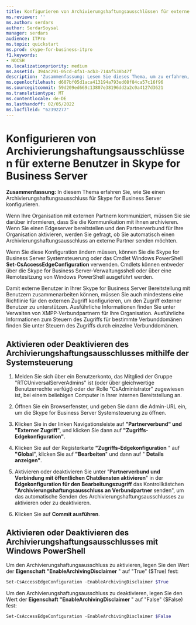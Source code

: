 ```yaml
---
title: Konfigurieren von Archivierungshaftungsausschlüssen für externe Benutzer in Skype for Business Server
ms.reviewer: ''
ms.author: serdars
author: SerdarSoysal
manager: serdars
audience: ITPro
ms.topic: quickstart
ms.prod: skype-for-business-itpro
f1.keywords:
- NOCSH
ms.localizationpriority: medium
ms.assetid: 394ac291-05cd-4fa1-acb3-714af538b47f
description: 'Zusammenfassung: Lesen Sie dieses Thema, um zu erfahren, wie Sie einen Archivierungshaftungsausschluss für Skype for Business Server konfigurieren.'
ms.openlocfilehash: d607bf05d1aca413194a793ed08f84ca57c16f96
ms.sourcegitcommit: 59d209ed669c13807e38196dd2a2c0a4127d3621
ms.translationtype: MT
ms.contentlocale: de-DE
ms.lasthandoff: 02/05/2022
ms.locfileid: "62392277"
---
```

# <a name="configure-archiving-disclaimers-for-external-users-in-skype-for-business-server"></a>Konfigurieren von Archivierungshaftungsausschlüssen für externe Benutzer in Skype for Business Server
 
**Zusammenfassung:** In diesem Thema erfahren Sie, wie Sie einen Archivierungshaftungsausschluss für Skype for Business Server konfigurieren.
  
Wenn Ihre Organisation mit externen Partnern kommuniziert, müssen Sie sie darüber informieren, dass Sie die Kommunikation mit ihnen archivieren. Wenn Sie einen Edgeserver bereitstellen und den Partnerverbund für Ihre Organisation aktivieren, werden Sie gefragt, ob Sie automatisch einen Archivierungshaftungsausschluss an externe Partner senden möchten. 
  
Wenn Sie diese Konfiguration ändern müssen, können Sie die Skype for Business Server Systemsteuerung oder das Cmdlet Windows PowerShell **Set-CsAccessEdgeConfiguration** verwenden. Cmdlets können entweder über die Skype for Business Server-Verwaltungsshell oder über eine Remotesitzung von Windows PowerShell ausgeführt werden.
  
Damit externe Benutzer in Ihrer Skype for Business Server Bereitstellung mit Benutzern zusammenarbeiten können, müssen Sie auch mindestens eine Richtlinie für den externen Zugriff konfigurieren, um den Zugriff externer Benutzer zu unterstützen. Ausführliche Informationen finden Sie unter Verwalten von XMPP-Verbundpartnern für Ihre Organisation. Ausführliche Informationen zum Steuern des Zugriffs für bestimmte Verbunddomänen finden Sie unter Steuern des Zugriffs durch einzelne Verbunddomänen.
  
## <a name="enable-or-disable-archiving-disclaimer-using-the-control-panel"></a>Aktivieren oder Deaktivieren des Archivierungshaftungsausschlusses mithilfe der Systemsteuerung

1. Melden Sie sich über ein Benutzerkonto, das Mitglied der Gruppe "RTCUniversalServerAdmins" ist (oder über gleichwertige Benutzerrechte verfügt) oder der Rolle "CsAdministrator" zugewiesen ist, bei einem beliebigen Computer in Ihrer internen Bereitstellung an.
    
2. Öffnen Sie ein Browserfenster, und geben Sie dann die Admin-URL ein, um die Skype for Business Server Systemsteuerung zu öffnen. 
    
3. Klicken Sie in der linken Navigationsleiste auf **"Partnerverbund" und "Externer Zugriff**", und klicken Sie dann auf **"Zugriffs-Edgekonfiguration"**.
    
4. Klicken Sie auf der Registerkarte **"Zugriffs-Edgekonfiguration** " auf **"Global**", klicken Sie auf **"Bearbeiten**" und dann auf " **Details anzeigen"**.
    
5. Aktivieren oder deaktivieren Sie unter "**Partnerverbund und Verbindung mit öffentlichen Chatdiensten aktivieren**" in der **Edgekonfiguration für den Bearbeitungszugriff** das Kontrollkästchen **"Archivierungshaftungsausschluss an Verbundpartner** senden", um das automatische Senden des Archivierungshaftungsausschlusses zu aktivieren oder zu deaktivieren.
    
6. Klicken Sie auf **Commit ausführen**.
    
## <a name="enable-or-disable-archiving-disclaimer-using-windows-powershell"></a>Aktivieren oder Deaktivieren des Archivierungshaftungsausschlusses mit Windows PowerShell

Um den Archivierungshaftungsausschluss zu aktivieren, legen Sie den Wert der **Eigenschaft "EnableArchivingDisclaimer** " auf "True" ($True) fest:
  
```powershell
Set-CsAccessEdgeConfiguration -EnableArchivingDisclaimer $True
```

Um den Archivierungshaftungsausschluss zu deaktivieren, legen Sie den Wert der **Eigenschaft "EnableArchivingDisclaimer** " auf "False" ($False) fest:
  
```powershell
Set-CsAccessEdgeConfiguration -EnableArchivingDisclaimer $False
```


